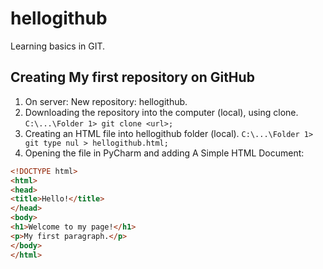 # hellogithub
Learning basics in GIT.
## Creating My first repository on GitHub
1. On server: New repository: hellogithub.
2. Downloading the repository into the computer (local), using clone.
`C:\...\Folder 1> git clone <url>;`    
3. Creating an HTML file into hellogithub folder (local).
`C:\...\Folder 1> git type nul > hellogithub.html;`        
4. Opening the file in PyCharm and adding A Simple HTML Document:
```html
<!DOCTYPE html>
<html>
<head>
<title>Hello!</title>
</head>
<body>
<h1>Welcome to my page!</h1>
<p>My first paragraph.</p>
</body>
</html>
```
